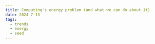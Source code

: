 ```yaml
---
title: Computing's energy problem (and what we can do about it)
date: 2024-7-13
tags:
  - trends
  - energy
  - seed
---
```

